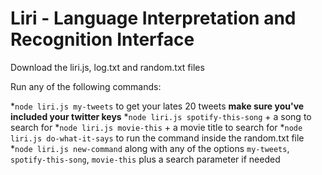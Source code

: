 # Liri - Language Interpretation and Recognition Interface

Download the liri.js, log.txt and random.txt files

Run any of the following commands:

*`node liri.js my-tweets` to get your lates 20 tweets **make sure you've included your twitter keys**
*`node liri.js spotify-this-song` + a song to search for
*`node liri.js movie-this` + a movie title to search for
*`node liri.js do-what-it-says` to run the command inside the random.txt file
*`node liri.js new-command` along with any of the options `my-tweets`, `spotify-this-song`, `movie-this` plus a search parameter if needed
